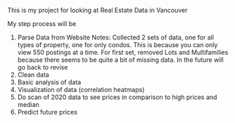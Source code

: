 This is my project for looking at Real Estate Data in Vancouver

My step process will be 
1. Parse Data from Website
    Notes: Collected 2 sets of data, one for all types of property, one for only condos. This is because you can only view 550 postings at a time. For first set, removed Lots and Multifamilies because there seems to be quite a bit of missing data. In the future will go back to revise
2. Clean data 
3. Basic analysis of data
4. Visualization of data (correlation heatmaps)
5. Do scan of 2020 data to see prices in comparison to high prices and median
6. Predict future prices